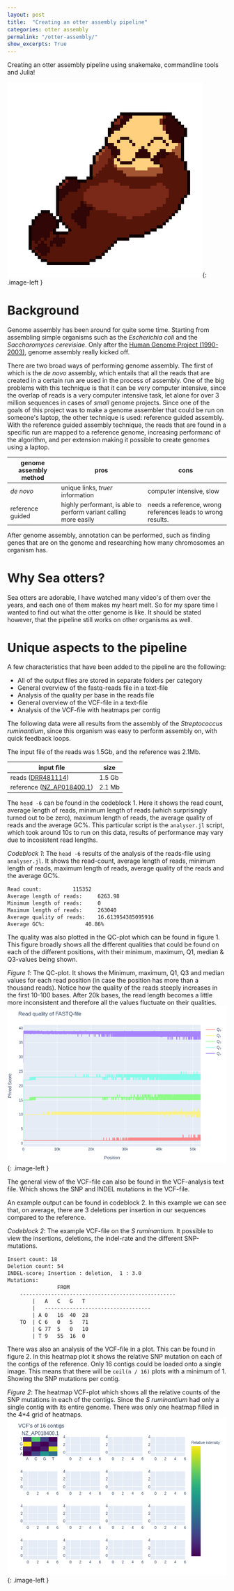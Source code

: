 ```yaml
---
layout: post
title:  "Creating an otter assembly pipeline"
categories: otter assembly
permalink: "/otter-assembly/"
show_excerpts: True
---
```


Creating an otter assembly pipeline using snakemake, commandline tools and Julia!

![Sea otter](/assets/sea_otter.png){: .image-left }

# Background
Genome assembly has been around for quite some time. Starting from assembling simple organisms such as the _Escherichia coli_ and the _Saccharomyces cerevisiae_.
Only after the [Human Genome Project (1990-2003)](https://www.genome.gov/human-genome-project), genome assembly really kicked off.

There are two broad ways of performing genome assembly. The first of which is the _de novo_ assembly, which entails that all the reads that are created in a certain run are used in the process of assembly. One of the big problems with this technique is that it can be very computer intensive, since the overlap of reads is a very computer intensive task, let alone for over 3 million sequences in cases of _small_ genome projects.
Since one of the goals of this project was to make a genome assembler that could be run on someone's laptop, the other technique is used: reference guided assembly. With the reference guided assembly technique, the reads that are found in a specific run are mapped to a reference genome, increasing performanc of the algorithm, and per extension making it possible to create genomes using a laptop.

| genome assembly method | pros | cons |
|------------------------|------|------|
| _de novo_ | unique links, _truer_ information | computer intensive, slow |
| reference guided | highly performant, is able to perform variant calling more easily | needs a reference, wrong references leads to wrong results.


After genome assembly, annotation can be performed, such as finding genes that are on the genome and researching how many chromosomes an organism has.

# Why Sea otters?
Sea otters are adorable, I have watched many video's of them over the years, and each one of them makes my heart melt. So for my spare time I wanted to find out what the otter genome is like. It should be stated however, that the pipeline still works on other organisms as well. 

# Unique aspects to the pipeline
A few characteristics that have been added to the pipeline are the following:
* All of the output files are stored in separate folders per category
* General overview of the fastq-reads file in a text-file
* Analysis of the quality per base in the reads file
* General overview of the VCF-file in a text-file
* Analysis of the VCF-file with heatmaps per contig


The following data were all results from the assembly of the _Streptococcus ruminantium_, since this organism was easy to perform assembly on, with quick feedback loops.

The input file of the reads was 1.5Gb, and the reference was 2.1Mb.

| input file | size |
|------------|------|
| reads ([DRR481114](https://trace.ncbi.nlm.nih.gov/Traces/?view=run_browser&acc=DRR481114&display=metadata)) | 1.5 Gb |
| reference ([NZ_AP018400.1](https://www.ncbi.nlm.nih.gov/nuccore/NZ_AP018400.1)) | 2.1 Mb |


The `head -6` can be found in the codeblock 1. Here it shows the read count, average length of reads, minimum length of reads (which surprisingly turned out to be zero), maximum length of reads, the average quality of reads and the average GC%. This particular script is the `analyser.jl` script, which took around 10s to run on this data, results of performance may vary due to incosistent read lengths.


_Codeblock 1_: The `head -6` results of the analysis of the reads-file using `analyser.jl`.
It shows the read-count, average length of reads, minimum length of reads, maximum length of reads, average quality of the reads and the average GC%.
```
Read count:			 115352
Average length of reads:	 6263.98
Minimum length of reads:	 0
Maximum length of reads:	 263040
Average quality of reads:	 16.613954385095916
Average GC%:			 40.86%
```

The quality was also plotted in the QC-plot which can be found in figure 1. This figure broadly shows all the different qualities that could be found on each of the different positions, with their minimum, maximum, Q1, median & Q3-values being shown. 

_Figure 1_: The QC-plot. It shows the Minimum, maximum, Q1, Q3 and median values for each read position (in case the position has more than a thousand reads). Notice how the quality of the reads steeply increases in the first 10-100 bases. After 20k bases, the read length becomes a little more inconsistent and therefore all the values fluctuate on their qualities.
![read_qc_plot](/assets/S_ruminantium_readqc.png){: .image-left }

The general view of the VCF-file can also be found in the VCF-analysis text file.
Which shows the SNP and INDEL mutations in the VCF-file.

An example output can be found in codeblock 2. In this example we can see that, on average, there are 3 deletions per insertion in our sequences compared to the reference.

_Codeblock 2_: The example VCF-file on the _S ruminantium_. It possible to view the insertions, deletions, the indel-rate and the different SNP-mutations.
```
Insert count: 18
Deletion count: 54
INDEL-score; Insertion : deletion,  1 : 3.0
Mutations:
 				FROM
	--------------------------------------------------
		|	A	C	G	T
		|	----------------------------------
		| A	0	16	40	28
	TO	| C	6	0	5	71
		| G	77	5	0	10
		| T	9	55	16	0
```

There was also an analysis of the VCF-file in a plot. This can be found in figure 2. In this heatmap plot it shows the relative SNP mutation on each of the contigs of the reference. Only 16 contigs could be loaded onto a single image. This means that there will be `ceil(n / 16)` plots with a minimum of 1. Showing the SNP mutations per contig.

_Figure 2_: The heatmap VCF-plot which shows all the relative counts of the SNP mutations in each of the contigs. Since the _S ruminantium_ had only a single contig with its entire genome. There was only one heatmap filled in the 4*4 grid of heatmaps.
![VCF heatmap](/assets/VCF-heatmap.png){: .image-left }

